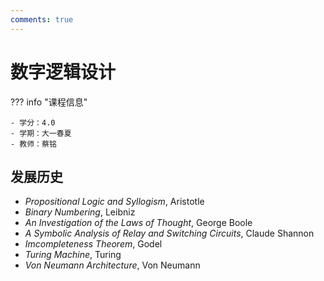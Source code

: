 ```yaml
---
comments: true
---
```


# 数字逻辑设计

??? info "课程信息"

    - 学分：4.0
    - 学期：大一春夏
    - 教师：蔡铭

## 发展历史

- *Propositional Logic and Syllogism*, Aristotle
- *Binary Numbering*, Leibniz
- *An Investigation of the Laws of Thought*, George Boole
- *A Symbolic Analysis of Relay and Switching Circuits*, Claude Shannon
- *Imcompleteness Theorem*, Godel
- *Turing Machine*, Turing
- *Von Neumann Architecture*, Von Neumann
